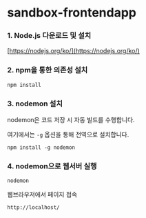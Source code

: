 # sandbox-frontendapp

### 1. Node.js 다운로드 및 설치

[https://nodejs.org/ko/](https://nodejs.org/ko/)

### 2. npm을 통한 의존성 설치

`npm install`

### 3. nodemon 설치

nodemon은 코드 저장 시 자동 빌드를 수행합니다.

여기에서는 `-g` 옵션을 통해 전역으로 설치합니다.

`npm install -g nodemon`

### 4. nodemon으로 웹서버 실행

`nodemon`

웹브라우저에서 페이지 접속

`http://localhost/`
